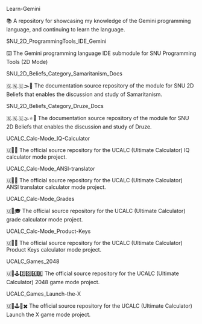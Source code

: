 
Learn-Gemini

📚️ A repository for showcasing my knowledge of the Gemini programming language, and continuing to learn the language. 

SNU_2D_ProgrammingTools_IDE_Gemini

⌨️ The Gemini programming language IDE submodule for SNU Programming Tools (2D Mode)

SNU_2D_Beliefs_Category_Samaritanism_Docs

🇸.🇳.🇺🌫️📖️ The documentation source repository of the module for SNU 2D Beliefs that enables the discussion and study of Samaritanism. 

SNU_2D_Beliefs_Category_Druze_Docs

🇸.🇳.🇺🌫️⭐️📖️ The documentation source repository of the module for SNU 2D Beliefs that enables the discussion and study of Druze. 

UCALC_Calc-Mode_IQ-Calculator

🇺🧮️🧠️ The official source repository for the UCALC (Ultimate Calculator) IQ calculator mode project. 

UCALC_Calc-Mode_ANSI-translator

🇺🧮️🔡️ The official source repository for the UCALC (Ultimate Calculator) ANSI translator calculator mode project. 

UCALC_Calc-Mode_Grades

🇺🧮️🎓️ The official source repository for the UCALC (Ultimate Calculator) grade calculator mode project. 

UCALC_Calc-Mode_Product-Keys

🇺🧮️🔑️ The official source repository for the UCALC (Ultimate Calculator) Product Keys calculator mode project. 

UCALC_Games_2048

🇺🧮️🕹️2️⃣️0️⃣️4️⃣️8️⃣️ The official source repository for the UCALC (Ultimate Calculator) 2048 game mode project. 

UCALC_Games_Launch-the-X

🇺🧮️🕹️🚀️✖️ The official source repository for the UCALC (Ultimate Calculator) Launch the X game mode project. 

